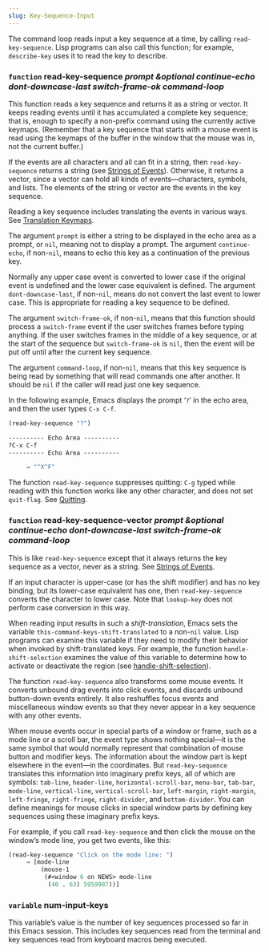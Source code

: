 ```yaml
---
slug: Key-Sequence-Input
---
```


The command loop reads input a key sequence at a time, by calling `read-key-sequence`. Lisp programs can also call this function; for example, `describe-key` uses it to read the key to describe.

### <span className="tag function">`function`</span> **read-key-sequence** *prompt \&optional continue-echo dont-downcase-last switch-frame-ok command-loop*

This function reads a key sequence and returns it as a string or vector. It keeps reading events until it has accumulated a complete key sequence; that is, enough to specify a non-prefix command using the currently active keymaps. (Remember that a key sequence that starts with a mouse event is read using the keymaps of the buffer in the window that the mouse was in, not the current buffer.)

If the events are all characters and all can fit in a string, then `read-key-sequence` returns a string (see [Strings of Events](/docs/elisp/Strings-of-Events)). Otherwise, it returns a vector, since a vector can hold all kinds of events—characters, symbols, and lists. The elements of the string or vector are the events in the key sequence.

Reading a key sequence includes translating the events in various ways. See [Translation Keymaps](/docs/elisp/Translation-Keymaps).

The argument `prompt` is either a string to be displayed in the echo area as a prompt, or `nil`, meaning not to display a prompt. The argument `continue-echo`, if non-`nil`, means to echo this key as a continuation of the previous key.

Normally any upper case event is converted to lower case if the original event is undefined and the lower case equivalent is defined. The argument `dont-downcase-last`, if non-`nil`, means do not convert the last event to lower case. This is appropriate for reading a key sequence to be defined.

The argument `switch-frame-ok`, if non-`nil`, means that this function should process a `switch-frame` event if the user switches frames before typing anything. If the user switches frames in the middle of a key sequence, or at the start of the sequence but `switch-frame-ok` is `nil`, then the event will be put off until after the current key sequence.

The argument `command-loop`, if non-`nil`, means that this key sequence is being read by something that will read commands one after another. It should be `nil` if the caller will read just one key sequence.

In the following example, Emacs displays the prompt ‘`?`’ in the echo area, and then the user types `C-x C-f`.

```lisp
(read-key-sequence "?")
```

```lisp
---------- Echo Area ----------
?C-x C-f
---------- Echo Area ----------

     ⇒ "^X^F"
```

The function `read-key-sequence` suppresses quitting: `C-g` typed while reading with this function works like any other character, and does not set `quit-flag`. See [Quitting](/docs/elisp/Quitting).

### <span className="tag function">`function`</span> **read-key-sequence-vector** *prompt \&optional continue-echo dont-downcase-last switch-frame-ok command-loop*

This is like `read-key-sequence` except that it always returns the key sequence as a vector, never as a string. See [Strings of Events](/docs/elisp/Strings-of-Events).

If an input character is upper-case (or has the shift modifier) and has no key binding, but its lower-case equivalent has one, then `read-key-sequence` converts the character to lower case. Note that `lookup-key` does not perform case conversion in this way.

When reading input results in such a *shift-translation*, Emacs sets the variable `this-command-keys-shift-translated` to a non-`nil` value. Lisp programs can examine this variable if they need to modify their behavior when invoked by shift-translated keys. For example, the function `handle-shift-selection` examines the value of this variable to determine how to activate or deactivate the region (see [handle-shift-selection](/docs/elisp/The-Mark)).

The function `read-key-sequence` also transforms some mouse events. It converts unbound drag events into click events, and discards unbound button-down events entirely. It also reshuffles focus events and miscellaneous window events so that they never appear in a key sequence with any other events.

When mouse events occur in special parts of a window or frame, such as a mode line or a scroll bar, the event type shows nothing special—it is the same symbol that would normally represent that combination of mouse button and modifier keys. The information about the window part is kept elsewhere in the event—in the coordinates. But `read-key-sequence` translates this information into imaginary prefix keys, all of which are symbols: `tab-line`, `header-line`, `horizontal-scroll-bar`, `menu-bar`, `tab-bar`, `mode-line`, `vertical-line`, `vertical-scroll-bar`, `left-margin`, `right-margin`, `left-fringe`, `right-fringe`, `right-divider`, and `bottom-divider`. You can define meanings for mouse clicks in special window parts by defining key sequences using these imaginary prefix keys.

For example, if you call `read-key-sequence` and then click the mouse on the window’s mode line, you get two events, like this:

```lisp
(read-key-sequence "Click on the mode line: ")
     ⇒ [mode-line
         (mouse-1
          (#<window 6 on NEWS> mode-line
           (40 . 63) 5959987))]
```

### <span className="tag variable">`variable`</span> **num-input-keys**

This variable’s value is the number of key sequences processed so far in this Emacs session. This includes key sequences read from the terminal and key sequences read from keyboard macros being executed.
